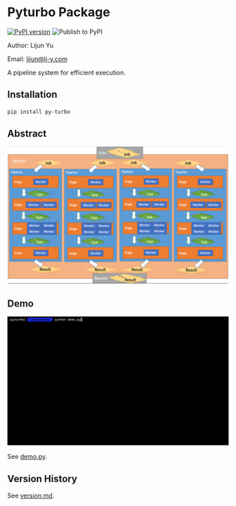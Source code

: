 # Pyturbo Package

[![PyPI version](https://badge.fury.io/py/py-turbo.svg)](https://badge.fury.io/py/py-turbo)
![Publish to PyPI](https://github.com/Lijun-Yu/pyturbo/workflows/Publish%20to%20PyPI/badge.svg)

Author: Lijun Yu

Email: lijun@lj-y.com

A pipeline system for efficient execution.

## Installation

```sh
pip install py-turbo
```

## Abstract

![abstract.png](docs/abstract.png)

## Demo

![abstract.png](docs/demo.gif)

See [demo.py](demo.py).

## Version History

See [version.md](docs/version.md).
